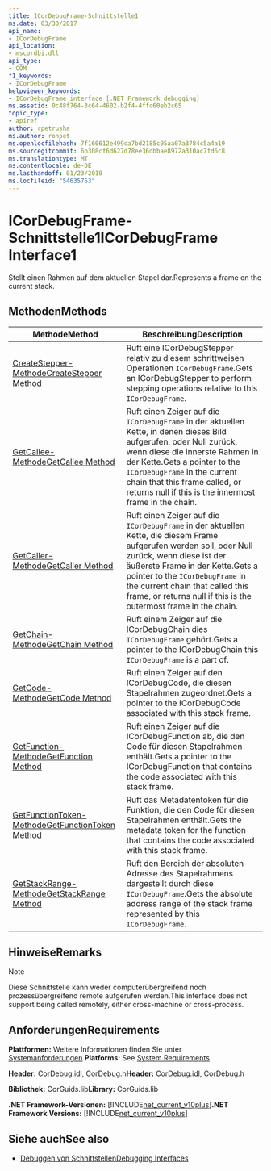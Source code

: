 ```yaml
---
title: ICorDebugFrame-Schnittstelle1
ms.date: 03/30/2017
api_name:
- ICorDebugFrame
api_location:
- mscordbi.dll
api_type:
- COM
f1_keywords:
- ICorDebugFrame
helpviewer_keywords:
- ICorDebugFrame interface [.NET Framework debugging]
ms.assetid: 0c48f764-3c64-4602-b2f4-4ffc60eb2c65
topic_type:
- apiref
author: rpetrusha
ms.author: ronpet
ms.openlocfilehash: 7f160612e499ca7bd2185c95aa07a3784c5a4a19
ms.sourcegitcommit: 6b308cf6d627d78ee36dbbae8972a310ac7fd6c8
ms.translationtype: MT
ms.contentlocale: de-DE
ms.lasthandoff: 01/23/2019
ms.locfileid: "54635753"
---
```

# <a name="icordebugframe-interface1"></a><span data-ttu-id="ca256-102">ICorDebugFrame-Schnittstelle1</span><span class="sxs-lookup"><span data-stu-id="ca256-102">ICorDebugFrame Interface1</span></span>
<span data-ttu-id="ca256-103">Stellt einen Rahmen auf dem aktuellen Stapel dar.</span><span class="sxs-lookup"><span data-stu-id="ca256-103">Represents a frame on the current stack.</span></span>  
  
## <a name="methods"></a><span data-ttu-id="ca256-104">Methoden</span><span class="sxs-lookup"><span data-stu-id="ca256-104">Methods</span></span>  
  
|<span data-ttu-id="ca256-105">Methode</span><span class="sxs-lookup"><span data-stu-id="ca256-105">Method</span></span>|<span data-ttu-id="ca256-106">Beschreibung</span><span class="sxs-lookup"><span data-stu-id="ca256-106">Description</span></span>|  
|------------|-----------------|  
|[<span data-ttu-id="ca256-107">CreateStepper-Methode</span><span class="sxs-lookup"><span data-stu-id="ca256-107">CreateStepper Method</span></span>](../../../../docs/framework/unmanaged-api/debugging/icordebugframe-createstepper-method.md)|<span data-ttu-id="ca256-108">Ruft eine ICorDebugStepper relativ zu diesem schrittweisen Operationen `ICorDebugFrame`.</span><span class="sxs-lookup"><span data-stu-id="ca256-108">Gets an ICorDebugStepper to perform stepping operations relative to this `ICorDebugFrame`.</span></span>|  
|[<span data-ttu-id="ca256-109">GetCallee-Methode</span><span class="sxs-lookup"><span data-stu-id="ca256-109">GetCallee Method</span></span>](../../../../docs/framework/unmanaged-api/debugging/icordebugframe-getcallee-method.md)|<span data-ttu-id="ca256-110">Ruft einen Zeiger auf die `ICorDebugFrame` in der aktuellen Kette, in denen dieses Bild aufgerufen, oder Null zurück, wenn diese die innerste Rahmen in der Kette.</span><span class="sxs-lookup"><span data-stu-id="ca256-110">Gets a pointer to the `ICorDebugFrame` in the current chain that this frame called, or returns null if this is the innermost frame in the chain.</span></span>|  
|[<span data-ttu-id="ca256-111">GetCaller-Methode</span><span class="sxs-lookup"><span data-stu-id="ca256-111">GetCaller Method</span></span>](../../../../docs/framework/unmanaged-api/debugging/icordebugframe-getcaller-method.md)|<span data-ttu-id="ca256-112">Ruft einen Zeiger auf die `ICorDebugFrame` in der aktuellen Kette, die diesem Frame aufgerufen werden soll, oder Null zurück, wenn diese ist der äußerste Frame in der Kette.</span><span class="sxs-lookup"><span data-stu-id="ca256-112">Gets a pointer to the `ICorDebugFrame` in the current chain that called this frame, or returns null if this is the outermost frame in the chain.</span></span>|  
|[<span data-ttu-id="ca256-113">GetChain-Methode</span><span class="sxs-lookup"><span data-stu-id="ca256-113">GetChain Method</span></span>](../../../../docs/framework/unmanaged-api/debugging/icordebugframe-getchain-method.md)|<span data-ttu-id="ca256-114">Ruft einem Zeiger auf die ICorDebugChain dies `ICorDebugFrame` gehört.</span><span class="sxs-lookup"><span data-stu-id="ca256-114">Gets a pointer to the ICorDebugChain this `ICorDebugFrame` is a part of.</span></span>|  
|[<span data-ttu-id="ca256-115">GetCode-Methode</span><span class="sxs-lookup"><span data-stu-id="ca256-115">GetCode Method</span></span>](../../../../docs/framework/unmanaged-api/debugging/icordebugframe-getcode-method.md)|<span data-ttu-id="ca256-116">Ruft einen Zeiger auf den ICorDebugCode, die diesen Stapelrahmen zugeordnet.</span><span class="sxs-lookup"><span data-stu-id="ca256-116">Gets a pointer to the ICorDebugCode associated with this stack frame.</span></span>|  
|[<span data-ttu-id="ca256-117">GetFunction-Methode</span><span class="sxs-lookup"><span data-stu-id="ca256-117">GetFunction Method</span></span>](../../../../docs/framework/unmanaged-api/debugging/icordebugframe-getfunction-method.md)|<span data-ttu-id="ca256-118">Ruft einen Zeiger auf die ICorDebugFunction ab, die den Code für diesen Stapelrahmen enthält.</span><span class="sxs-lookup"><span data-stu-id="ca256-118">Gets a pointer to the ICorDebugFunction that contains the code associated with this stack frame.</span></span>|  
|[<span data-ttu-id="ca256-119">GetFunctionToken-Methode</span><span class="sxs-lookup"><span data-stu-id="ca256-119">GetFunctionToken Method</span></span>](../../../../docs/framework/unmanaged-api/debugging/icordebugframe-getfunctiontoken-method.md)|<span data-ttu-id="ca256-120">Ruft das Metadatentoken für die Funktion, die den Code für diesen Stapelrahmen enthält.</span><span class="sxs-lookup"><span data-stu-id="ca256-120">Gets the metadata token for the function that contains the code associated with this stack frame.</span></span>|  
|[<span data-ttu-id="ca256-121">GetStackRange-Methode</span><span class="sxs-lookup"><span data-stu-id="ca256-121">GetStackRange Method</span></span>](../../../../docs/framework/unmanaged-api/debugging/icordebugframe-getstackrange-method.md)|<span data-ttu-id="ca256-122">Ruft den Bereich der absoluten Adresse des Stapelrahmens dargestellt durch diese `ICorDebugFrame`.</span><span class="sxs-lookup"><span data-stu-id="ca256-122">Gets the absolute address range of the stack frame represented by this `ICorDebugFrame`.</span></span>|  
  
## <a name="remarks"></a><span data-ttu-id="ca256-123">Hinweise</span><span class="sxs-lookup"><span data-stu-id="ca256-123">Remarks</span></span>  
  
> [!NOTE]
>  <span data-ttu-id="ca256-124">Diese Schnittstelle kann weder computerübergreifend noch prozessübergreifend remote aufgerufen werden.</span><span class="sxs-lookup"><span data-stu-id="ca256-124">This interface does not support being called remotely, either cross-machine or cross-process.</span></span>  
  
## <a name="requirements"></a><span data-ttu-id="ca256-125">Anforderungen</span><span class="sxs-lookup"><span data-stu-id="ca256-125">Requirements</span></span>  
 <span data-ttu-id="ca256-126">**Plattformen:** Weitere Informationen finden Sie unter [Systemanforderungen](../../../../docs/framework/get-started/system-requirements.md).</span><span class="sxs-lookup"><span data-stu-id="ca256-126">**Platforms:** See [System Requirements](../../../../docs/framework/get-started/system-requirements.md).</span></span>  
  
 <span data-ttu-id="ca256-127">**Header:** CorDebug.idl, CorDebug.h</span><span class="sxs-lookup"><span data-stu-id="ca256-127">**Header:** CorDebug.idl, CorDebug.h</span></span>  
  
 <span data-ttu-id="ca256-128">**Bibliothek:** CorGuids.lib</span><span class="sxs-lookup"><span data-stu-id="ca256-128">**Library:** CorGuids.lib</span></span>  
  
 <span data-ttu-id="ca256-129">**.NET Framework-Versionen:** [!INCLUDE[net_current_v10plus](../../../../includes/net-current-v10plus-md.md)]</span><span class="sxs-lookup"><span data-stu-id="ca256-129">**.NET Framework Versions:** [!INCLUDE[net_current_v10plus](../../../../includes/net-current-v10plus-md.md)]</span></span>  
  
## <a name="see-also"></a><span data-ttu-id="ca256-130">Siehe auch</span><span class="sxs-lookup"><span data-stu-id="ca256-130">See also</span></span>
- [<span data-ttu-id="ca256-131">Debuggen von Schnittstellen</span><span class="sxs-lookup"><span data-stu-id="ca256-131">Debugging Interfaces</span></span>](../../../../docs/framework/unmanaged-api/debugging/debugging-interfaces.md)
